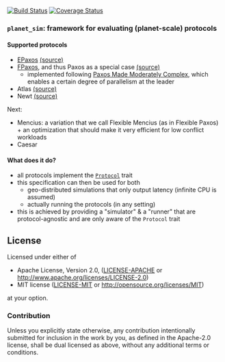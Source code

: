 [![Build Status](https://travis-ci.org/vitorenesduarte/planet_sim.svg?branch=master)](https://travis-ci.org/vitorenesduarte/planet_sim)
[![Coverage Status](https://coveralls.io/repos/github/vitorenesduarte/planet_sim/badge.svg)](https://coveralls.io/github/vitorenesduarte/planet_sim)

### `planet_sim`: framework for evaluating (planet-scale) protocols

#### Supported protocols
- [EPaxos](https://www.cs.cmu.edu/~dga/papers/epaxos-sosp2013.pdf) [(source)](https://github.com/vitorenesduarte/planet_sim/tree/master/src/protocol/epaxos.rs)
- [FPaxos](https://fpaxos.github.io/), and thus Paxos as a special case [(source)](https://github.com/vitorenesduarte/planet_sim/tree/master/src/protocol/fpaxos.rs)
  - implemented following [Paxos Made Moderately Complex](http://paxos.systems/), which enables a certain degree of parallelism at the leader
- Atlas [(source)](https://github.com/vitorenesduarte/planet_sim/tree/master/src/protocol/atlas.rs)
- Newt [(source)](https://github.com/vitorenesduarte/planet_sim/tree/master/src/protocol/newt.rs)

Next:
- Mencius: a variation that we call Flexible Mencius (as in Flexible Paxos) + an optimization that should make it very efficient for low conflict workloads
- Caesar

#### What does it do?

- all protocols implement the [`Protocol`](https://github.com/vitorenesduarte/planet_sim/blob/master/src/protocol/mod.rs) trait
- this specification can then be used for both
  - geo-distributed simulations that only output latency (infinite CPU is assumed)
  - actually running the protocols (in any setting)
- this is achieved by providing a "simulator" & a "runner" that are protocol-agnostic and are only aware of the `Protocol` trait

## License

Licensed under either of

 * Apache License, Version 2.0, ([LICENSE-APACHE](LICENSE-APACHE) or http://www.apache.org/licenses/LICENSE-2.0)
 * MIT license ([LICENSE-MIT](LICENSE-MIT) or http://opensource.org/licenses/MIT)

at your option.

### Contribution

Unless you explicitly state otherwise, any contribution intentionally submitted for inclusion in the work by you, as defined in the Apache-2.0 license, shall be dual licensed as above, without any additional terms or conditions.
